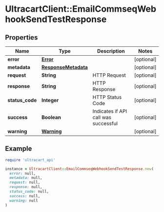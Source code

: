 # UltracartClient::EmailCommseqWebhookSendTestResponse

## Properties

| Name | Type | Description | Notes |
| ---- | ---- | ----------- | ----- |
| **error** | [**Error**](Error.md) |  | [optional] |
| **metadata** | [**ResponseMetadata**](ResponseMetadata.md) |  | [optional] |
| **request** | **String** | HTTP Request | [optional] |
| **response** | **String** | HTTP Response | [optional] |
| **status_code** | **Integer** | HTTP Status Code | [optional] |
| **success** | **Boolean** | Indicates if API call was successful | [optional] |
| **warning** | [**Warning**](Warning.md) |  | [optional] |

## Example

```ruby
require 'ultracart_api'

instance = UltracartClient::EmailCommseqWebhookSendTestResponse.new(
  error: null,
  metadata: null,
  request: null,
  response: null,
  status_code: null,
  success: null,
  warning: null
)
```

